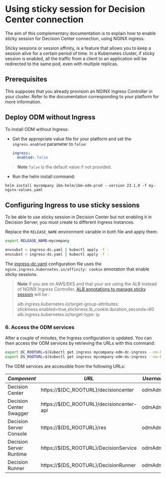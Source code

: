 # Using sticky session for Decision Center connection

The aim of this complementary documentation is to explain how to enable sticky session for Decision Center connection, using NGINX ingress.

Sticky sessions or session affinity, is a feature that allows you to keep a session alive for a certain period of time. In a Kubernetes cluster, if sticky session is enabled, all the traffic from a client to an application will be redirected to the same pod, even with multiple replicas.

## Prerequisites

This supposes that you already provision an NGINX Ingress Controller in your cluster. Refer to the documentation corresponding to your platform for more information.

## Deploy ODM without Ingress

To install ODM without Ingress:

- Get the appropriate value file for your platform and set the `ingress.enabled` parameter to `false`:
    ```yaml
    ingress:
      enabled: false
    ```
> **Note**
> `false` is the default value if not provided.

- Run the helm install command:

```
helm install mycompany ibm-helm/ibm-odm-prod --version 23.1.0 -f my-nginx-values.yaml
```

## Configuring Ingress to use sticky sessions

To be able to use sticky session in Decision Center but not enabling it in Decision Server, you must create to different Ingress instances.

Replace the `RELEASE_NAME` environment variable in both file and apply them:

```bash
export RELEASE_NAME=mycompany

envsubst < ingress-dc.yaml | kubectl apply -f -
envsubst < ingress-ds.yaml | kubectl apply -f -
```

The [ingress-dc.yaml](ingress-dc.yaml) configuration file uses the `nginx.ingress.kubernetes.io/affinity: cookie` annotation that enable sticky sessions.

> **Note**
> If you are on AWS/EKS and that your are using the ALB instead of NGINX Ingress Controller, [ALB annotations to manage sticky session](https://kubernetes-sigs.github.io/aws-load-balancer-controller/v2.2/guide/ingress/annotations/) will be :
> 
> alb.ingress.kubernetes.io/target-group-attributes: stickiness.enabled=true,stickiness.lb_cookie.duration_seconds=60
> alb.ingress.kubernetes.io/target-type: ip 

### 6. Access the ODM services  

After a couple of minutes, the Ingress configuration is updated. You can then access the ODM services by retrieving the URLs with this command:

```bash
export DC_ROOTURL=$(kubectl get ingress mycompany-odm-dc-ingress --no-headers |awk '{print $4}')
export DS_ROOTURL=$(kubectl get ingress mycompany-odm-ds-ingress --no-headers |awk '{print $4}')
```

The ODM services are accessible from the following URLs:

| *Component* | *URL* | *Username/Password* |
|---|---|---|
| Decision Center | https://${DC_ROOTURL}/decisioncenter | odmAdmin/odmAdmin |
| Decision Center Swagger | https://${DC_ROOTURL}/decisioncenter-api | odmAdmin/odmAdmin |
| Decision Server Console |https://${DS_ROOTURL}/res| odmAdmin/odmAdmin |
| Decision Server Runtime | https://${DS_ROOTURL}/DecisionService | odmAdmin/odmAdmin |
| Decision Runner | https://${DS_ROOTURL}/DecisionRunner | odmAdmin/odmAdmin |
